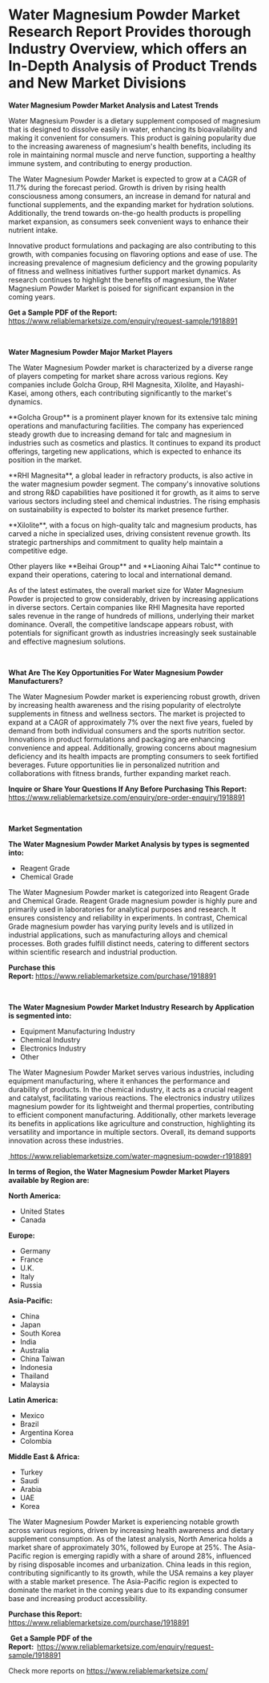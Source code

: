 <p><h1>Water Magnesium Powder Market Research Report Provides thorough Industry Overview, which offers an In-Depth Analysis of Product Trends and New Market Divisions</h1></p><p><strong>Water Magnesium Powder Market Analysis and Latest Trends</strong></p>
<p><p>Water Magnesium Powder is a dietary supplement composed of magnesium that is designed to dissolve easily in water, enhancing its bioavailability and making it convenient for consumers. This product is gaining popularity due to the increasing awareness of magnesium's health benefits, including its role in maintaining normal muscle and nerve function, supporting a healthy immune system, and contributing to energy production.</p><p>The Water Magnesium Powder Market is expected to grow at a CAGR of 11.7% during the forecast period. Growth is driven by rising health consciousness among consumers, an increase in demand for natural and functional supplements, and the expanding market for hydration solutions. Additionally, the trend towards on-the-go health products is propelling market expansion, as consumers seek convenient ways to enhance their nutrient intake.</p><p>Innovative product formulations and packaging are also contributing to this growth, with companies focusing on flavoring options and ease of use. The increasing prevalence of magnesium deficiency and the growing popularity of fitness and wellness initiatives further support market dynamics. As research continues to highlight the benefits of magnesium, the Water Magnesium Powder Market is poised for significant expansion in the coming years.</p></p>
<p><strong>Get a Sample PDF of the Report:&nbsp;</strong> <a href="https://www.reliablemarketsize.com/enquiry/request-sample/1918891?utm_campaign=3099&utm_medium=2&utm_source=Github&utm_content=ia&utm_term=28032025&utm_id=water-magnesium-powder">https://www.reliablemarketsize.com/enquiry/request-sample/1918891</a></p>
<p>&nbsp;</p>
<p><strong>Water Magnesium Powder Major Market Players</strong></p>
<p><p>The Water Magnesium Powder market is characterized by a diverse range of players competing for market share across various regions. Key companies include Golcha Group, RHI Magnesita, Xilolite, and Hayashi-Kasei, among others, each contributing significantly to the market's dynamics.</p><p>**Golcha Group** is a prominent player known for its extensive talc mining operations and manufacturing facilities. The company has experienced steady growth due to increasing demand for talc and magnesium in industries such as cosmetics and plastics. It continues to expand its product offerings, targeting new applications, which is expected to enhance its position in the market.</p><p>**RHI Magnesita**, a global leader in refractory products, is also active in the water magnesium powder segment. The company's innovative solutions and strong R&D capabilities have positioned it for growth, as it aims to serve various sectors including steel and chemical industries. The rising emphasis on sustainability is expected to bolster its market presence further.</p><p>**Xilolite**, with a focus on high-quality talc and magnesium products, has carved a niche in specialized uses, driving consistent revenue growth. Its strategic partnerships and commitment to quality help maintain a competitive edge.</p><p>Other players like **Beihai Group** and **Liaoning Aihai Talc** continue to expand their operations, catering to local and international demand. </p><p>As of the latest estimates, the overall market size for Water Magnesium Powder is projected to grow considerably, driven by increasing applications in diverse sectors. Certain companies like RHI Magnesita have reported sales revenue in the range of hundreds of millions, underlying their market dominance. Overall, the competitive landscape appears robust, with potentials for significant growth as industries increasingly seek sustainable and effective magnesium solutions.</p></p>
<p>&nbsp;</p>
<p><strong>What Are The Key Opportunities For Water Magnesium Powder Manufacturers?</strong></p>
<p><p>The Water Magnesium Powder market is experiencing robust growth, driven by increasing health awareness and the rising popularity of electrolyte supplements in fitness and wellness sectors. The market is projected to expand at a CAGR of approximately 7% over the next five years, fueled by demand from both individual consumers and the sports nutrition sector. Innovations in product formulations and packaging are enhancing convenience and appeal. Additionally, growing concerns about magnesium deficiency and its health impacts are prompting consumers to seek fortified beverages. Future opportunities lie in personalized nutrition and collaborations with fitness brands, further expanding market reach.</p></p>
<p><strong>Inquire or Share Your Questions If Any Before Purchasing This Report:</strong> <a href="https://www.reliablemarketsize.com/enquiry/pre-order-enquiry/1918891?utm_campaign=3099&utm_medium=2&utm_source=Github&utm_content=ia&utm_term=28032025&utm_id=water-magnesium-powder">https://www.reliablemarketsize.com/enquiry/pre-order-enquiry/1918891</a></p>
<p>&nbsp;</p>
<p><strong>Market Segmentation</strong></p>
<p><strong>The Water Magnesium Powder Market Analysis by types is segmented into:</strong></p>
<p><ul><li>Reagent Grade</li><li>Chemical Grade</li></ul></p>
<p><p>The Water Magnesium Powder market is categorized into Reagent Grade and Chemical Grade. Reagent Grade magnesium powder is highly pure and primarily used in laboratories for analytical purposes and research. It ensures consistency and reliability in experiments. In contrast, Chemical Grade magnesium powder has varying purity levels and is utilized in industrial applications, such as manufacturing alloys and chemical processes. Both grades fulfill distinct needs, catering to different sectors within scientific research and industrial production.</p></p>
<p><strong>Purchase this Report:&nbsp;</strong><a href="https://www.reliablemarketsize.com/purchase/1918891?utm_campaign=3099&utm_medium=2&utm_source=Github&utm_content=ia&utm_term=28032025&utm_id=water-magnesium-powder">https://www.reliablemarketsize.com/purchase/1918891</a></p>
<p>&nbsp;</p>
<p><strong>The Water Magnesium Powder Market Industry Research by Application is segmented into:</strong></p>
<p><ul><li>Equipment Manufacturing Industry</li><li>Chemical Industry</li><li>Electronics Industry</li><li>Other</li></ul></p>
<p><p>The Water Magnesium Powder Market serves various industries, including equipment manufacturing, where it enhances the performance and durability of products. In the chemical industry, it acts as a crucial reagent and catalyst, facilitating various reactions. The electronics industry utilizes magnesium powder for its lightweight and thermal properties, contributing to efficient component manufacturing. Additionally, other markets leverage its benefits in applications like agriculture and construction, highlighting its versatility and importance in multiple sectors. Overall, its demand supports innovation across these industries.</p></p>
<p><a href="https://www.reliablemarketsize.com/water-magnesium-powder-r1918891?utm_campaign=3099&utm_medium=2&utm_source=Github&utm_content=ia&utm_term=28032025&utm_id=water-magnesium-powder">&nbsp;https://www.reliablemarketsize.com/water-magnesium-powder-r1918891</a></p>
<p><strong>In terms of Region, the Water Magnesium Powder Market Players available by Region are:</strong></p>
<p>
    <p> <strong> North America: </strong>
        <ul>
            <li>United States</li>
            <li>Canada</li>
        </ul>
        </p> 
    <p> <strong> Europe: </strong>
        <ul>
            <li>Germany</li>
            <li>France</li>
            <li>U.K.</li>
            <li>Italy</li>
            <li>Russia</li>
        </ul>
        </p> 
    <p> <strong> Asia-Pacific: </strong>
        <ul>
            <li>China</li>
            <li>Japan</li>
            <li>South Korea</li>
            <li>India</li>
            <li>Australia</li>
            <li>China Taiwan</li>
            <li>Indonesia</li>
            <li>Thailand</li>
            <li>Malaysia</li>
        </ul>
        </p> 
    <p> <strong> Latin America: </strong>
        <ul>
            <li>Mexico</li>
            <li>Brazil</li>
            <li>Argentina Korea</li>
            <li>Colombia</li>
        </ul>
        </p> 
    <p> <strong> Middle East & Africa: </strong>
        <ul>
            <li>Turkey</li>
            <li>Saudi</li>
            <li>Arabia</li>
            <li>UAE</li>
            <li>Korea</li>
        </ul>
    </p>
    </p>
<p><p>The Water Magnesium Powder Market is experiencing notable growth across various regions, driven by increasing health awareness and dietary supplement consumption. As of the latest analysis, North America holds a market share of approximately 30%, followed by Europe at 25%. The Asia-Pacific region is emerging rapidly with a share of around 28%, influenced by rising disposable incomes and urbanization. China leads in this region, contributing significantly to its growth, while the USA remains a key player with a stable market presence. The Asia-Pacific region is expected to dominate the market in the coming years due to its expanding consumer base and increasing product accessibility.</p></p>
<p><strong>Purchase this Report: </strong><a href="https://www.reliablemarketsize.com/purchase/1918891?utm_campaign=3099&utm_medium=2&utm_source=Github&utm_content=ia&utm_term=28032025&utm_id=water-magnesium-powder">https://www.reliablemarketsize.com/purchase/1918891</a></p>
<p>&nbsp;<strong>Get a Sample PDF of the Report:&nbsp;&nbsp;</strong><a href="https://www.reliablemarketsize.com/enquiry/request-sample/1918891?utm_campaign=3099&utm_medium=2&utm_source=Github&utm_content=ia&utm_term=28032025&utm_id=water-magnesium-powder">https://www.reliablemarketsize.com/enquiry/request-sample/1918891</a></p>
<p><strong></strong></p>
<p>Check more reports on <a href="https://www.reliablemarketsize.com/?utm_campaign=3099&utm_medium=2&utm_source=Github&utm_content=ia&utm_term=28032025&utm_id=water-magnesium-powder">https://www.reliablemarketsize.com/</a></p>